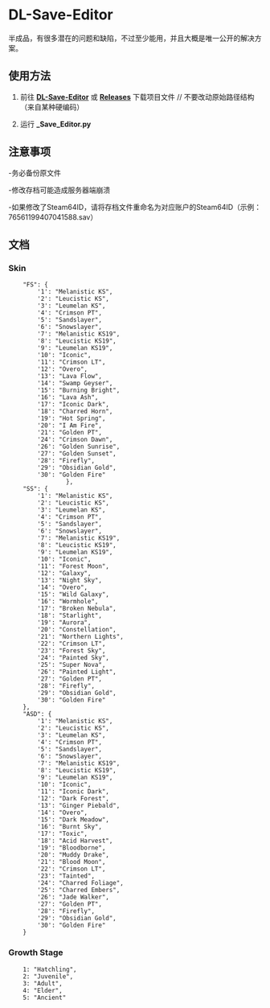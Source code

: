 # DL-Save-Editor

半成品，有很多潜在的问题和缺陷，不过至少能用，并且大概是唯一公开的解决方案。

## 使用方法

1. 前往 **[DL-Save-Editor](https://github.com/zetsr/DL-Save-Editor/archive/refs/heads/main.zip)** 或 **[Releases](https://github.com/zetsr/DL-Save-Editor/releases)** 下载项目文件 // 不要改动原始路径结构（来自某种硬编码）

2. 运行 **_Save_Editor.py**

## 注意事项

-务必备份原文件

-修改存档可能造成服务器端崩溃

-如果修改了Steam64ID，请将存档文件重命名为对应账户的Steam64ID（示例：76561199407041588.sav）

## 文档

### Skin

        "FS": {
            '1': "Melanistic KS",
            '2': "Leucistic KS",
            '3': "Leumelan KS",
            '4': "Crimson PT",
            '5': "Sandslayer",
            '6': "Snowslayer",
            '7': "Melanistic KS19",
            '8': "Leucistic KS19",
            '9': "Leumelan KS19",
            '10': "Iconic",
            '11': "Crimson LT",
            '12': "Overo",
            '13': "Lava Flow",
            '14': "Swamp Geyser",
            '15': "Burning Bright",
            '16': "Lava Ash",
            '17': "Iconic Dark",
            '18': "Charred Horn",
            '19': "Hot Spring",
            '20': "I Am Fire",
            '21': "Golden PT",
            '24': "Crimson Dawn",
            '26': "Golden Sunrise",
            '27': "Golden Sunset",
            '28': "Firefly",
            '29': "Obsidian Gold",
            '30': "Golden Fire"
                    },
        "SS": {
            '1': "Melanistic KS",
            '2': "Leucistic KS",
            '3': "Leumelan KS",
            '4': "Crimson PT",
            '5': "Sandslayer",
            '6': "Snowslayer",
            '7': "Melanistic KS19",
            '8': "Leucistic KS19",
            '9': "Leumelan KS19",
            '10': "Iconic",
            '11': "Forest Moon",
            '12': "Galaxy",
            '13': "Night Sky",
            '14': "Overo",
            '15': "Wild Galaxy",
            '16': "Wormhole",
            '17': "Broken Nebula",
            '18': "Starlight",
            '19': "Aurora",
            '20': "Constellation",
            '21': "Northern Lights",
            '22': "Crimson LT",
            '23': "Forest Sky",
            '24': "Painted Sky",
            '25': "Super Nova",
            '26': "Painted Light",
            '27': "Golden PT",
            '28': "Firefly",
            '29': "Obsidian Gold",
            '30': "Golden Fire"
        },
        "ASD": {
            '1': "Melanistic KS",
            '2': "Leucistic KS",
            '3': "Leumelan KS",
            '4': "Crimson PT",
            '5': "Sandslayer",
            '6': "Snowslayer",
            '7': "Melanistic KS19",
            '8': "Leucistic KS19",
            '9': "Leumelan KS19",
            '10': "Iconic",
            '11': "Iconic Dark",
            '12': "Dark Forest",
            '13': "Ginger Piebald",
            '14': "Overo",
            '15': "Dark Meadow",
            '16': "Burnt Sky",
            '17': "Toxic",
            '18': "Acid Harvest",
            '19': "Bloodborne",
            '20': "Muddy Drake",
            '21': "Blood Moon",
            '22': "Crimson LT",
            '23': "Tainted",
            '24': "Charred Foliage",
            '25': "Charred Embers",
            '26': "Jade Walker",
            '27': "Golden PT",
            '28': "Firefly",
            '29': "Obsidian Gold",
            '30': "Golden Fire"
        }

### Growth Stage

        1: "Hatchling",
        2: "Juvenile",
        3: "Adult",
        4: "Elder",
        5: "Ancient"
        
